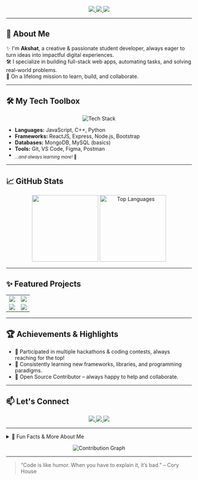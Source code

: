 <!-- Social Badges -->
<p align="center">
  <a href="https://github.com/akshat20000">
    <img src="https://img.shields.io/github/followers/akshat20000?label=GitHub&style=social" />
  </a>
  <a href="https://www.linkedin.com/in/akshat-prashar-30684b2ab">
    <img src="https://img.shields.io/badge/LinkedIn-Connect-blue?style=for-the-badge&logo=linkedin" />
  </a>
  <a href="resume.pdf">
    <img src="https://img.shields.io/badge/Resume-View-blueviolet?logo=read-the-docs" />
  </a>
</p>

---

## 🚀 About Me

✨ I'm **Akshat**, a creative & passionate student developer, always eager to turn ideas into impactful digital experiences.<br>
🛠️ I specialize in building full-stack web apps, automating tasks, and solving real-world problems.<br>
🚀 On a lifelong mission to learn, build, and collaborate.

---

## 🛠️ My Tech Toolbox

<p align="center">
  <img src="https://skillicons.dev/icons?i=react,nodejs,express,mongodb,js,cpp,html,css,git,figma" alt="Tech Stack" />
</p>

- **Languages:** JavaScript, C++, Python  
- **Frameworks:** ReactJS, Express, Node.js, Bootstrap  
- **Databases:** MongoDB, MySQL (basics)  
- **Tools:** Git, VS Code, Figma, Postman  
- <sub>*...and always learning more!* 🚀</sub>

---

## 📈 GitHub Stats

<p align="center">
 <img height="180em" src="https://github-readme-stats.vercel.app/api?username=akshat20000&show_icons=true&theme=radical" />
 <img height="180em" src="https://github-readme-stats.vercel.app/api/top-langs/?username=akshat20000&layout=compact&hide=css,html&theme=radical" alt="Top Languages"/>
</p>

---

## ✨ Featured Projects

<table>
  <tr>
    <td align="center">
      <a href="https://github.com/akshat20000/Attendance-Portal">
        <img src="https://github-readme-stats.vercel.app/api/pin/?username=akshat20000&repo=Attendance-Portal&theme=radical" />
      </a>
    </td>
    <td align="center">
      <a href="https://github.com/akshat20000/FundFlow">
        <img src="https://github-readme-stats.vercel.app/api/pin/?username=akshat20000&repo=FundFlow&theme=radical" />
      </a>
    </td>
  </tr>
  <tr>
    <td align="center">
      <a href="https://github.com/akshat20000/Knight-Runner">
        <img src="https://github-readme-stats.vercel.app/api/pin/?username=akshat20000&repo=Knight-Runner&theme=radical" />
      </a>
    </td>
    <td align="center">
      <a href="https://github.com/akshat20000/forage-midas">
        <img src="https://github-readme-stats.vercel.app/api/pin/?username=akshat20000&repo=forage-midas&theme=radical" />
      </a>
    </td>
  </tr>
</table>

---

## 🏆 Achievements & Highlights

- 🏅 Participated in multiple hackathons & coding contests, always reaching for the top!  
- 🌱 Consistently learning new frameworks, libraries, and programming paradigms.  
- 🤝 Open Source Contributor – always happy to help and collaborate.  

---

## 📫 Let's Connect

<p align="center">
  <a href="https://github.com/akshat20000">
    <img src="https://img.shields.io/badge/GitHub-akshat20000-181717?style=for-the-badge&logo=github" />
  </a>
  <a href=" https://www.linkedin.com/in/akshat-prashar-30684b2ab">
    <img src="https://img.shields.io/badge/LinkedIn-Connect-blue?style=for-the-badge&logo=linkedin" />
  </a>
  <a href="resume.pdf">
    <img src="https://img.shields.io/badge/Resume-View-blueviolet?style=for-the-badge&logo=read-the-docs" />
  </a>
</p>

---

<!-- Fun facts or more personal stuff -->
<details>
  <summary>🎲 Fun Facts & More About Me</summary>
  <ul>
    <li>🎮 Gamer at heart – love indie platformers and competitive games.</li>
    <li>📷 Enjoy capturing moments in code & photography.</li>
    <li>🧩 Puzzle solver, tech tinkerer, and meme enthusiast.</li>
    <li>🐱 Cat person!</li>
  </ul>
</details>

<!-- Cool widgets/badges -->
<p align="center">
  <img src="https://github-readme-activity-graph.vercel.app/graph?username=akshat20000&theme=react-dark&hide_border=true&area=true" alt="Contribution Graph" />
</p>

---

> “Code is like humor. When you have to explain it, it’s bad.” – Cory House
